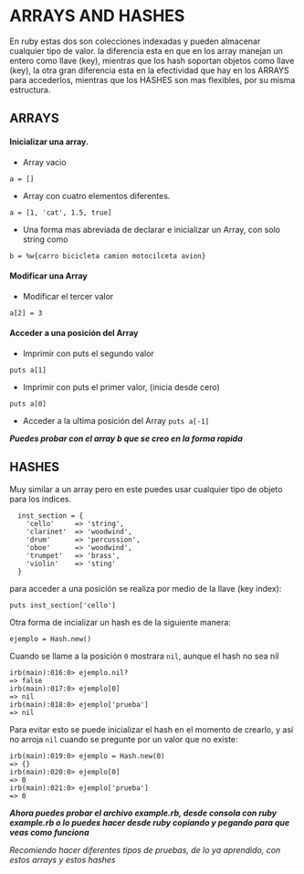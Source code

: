 # ARRAYS AND HASHES

En ruby estas dos son colecciones indexadas y pueden almacenar cualquier tipo de valor.
 la diferencia esta en que en los array manejan un entero como llave (key),
 mientras que los hash soportan objetos como llave (key), la otra gran diferencia
 esta en la efectividad que hay en los ARRAYS para accederlos, mientras que los
 HASHES son mas flexibles, por su misma estructura.

## ARRAYS

#### Inicializar una array.

* Array vacio

`a = [] `

* Array con cuatro elementos diferentes.

`a = [1, 'cat', 1.5, true]`

* Una forma mas abreviada de declarar e inicializar un Array, con solo string como

`b = %w{carro bicicleta camion motocilceta avion}`

#### Modificar una Array

* Modificar el tercer valor

`a[2] = 3`

#### Acceder a una posición del Array

* Imprimir con puts el segundo valor

`puts a[1]`

* Imprimir con puts el primer valor, (inicia desde cero)

`puts a[0]`

* Acceder a la ultima posición del Array
`puts a[-1]`

***Puedes probar con el array b que se creo en la forma rapida***

## HASHES

  Muy similar a un array pero en este puedes usar cualquier tipo de objeto para los indices.

```
  inst_section = {
    'cello'     => 'string',
    'clarinet'  => 'woodwind',
    'drum'      => 'percussion',
    'oboe'      => 'woodwind',
    'trumpet'   => 'brass',
    'violin'    => 'sting'
  }
```
para acceder a una posición se realiza por medio de la llave (key index):

```
puts inst_section['cello']
```

Otra forma de incializar un hash es de la siguiente manera:

```
ejemplo = Hash.new()
```
Cuando se llame a la posición `0` mostrara `nil`, aunque el hash no sea nil

```
irb(main):016:0> ejemplo.nil?
=> false
irb(main):017:0> ejemplo[0]
=> nil
irb(main):018:0> ejemplo['prueba']
=> nil

```

Para evitar esto se puede inicializar el hash en el momento de crearlo, y así no arroja `nil` cuando se pregunte por un valor que no existe:

```
irb(main):019:0> ejemplo = Hash.new(0)
=> {}
irb(main):020:0> ejemplo[0]
=> 0
irb(main):021:0> ejemplo['prueba']
=> 0
```


***Ahora puedes probar el archivo example.rb, desde consola con ruby example.rb o lo puedes hacer desde ruby copiando y pegando para que veas como funciona***

*Recomiendo hacer diferentes tipos de pruebas, de lo ya aprendido, con estos arrays y estos hashes*

